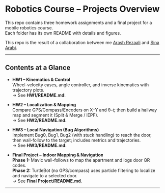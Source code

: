 # Robotics Course – Projects Overview

This repo contains three homework assignments and a final project for a mobile robotics course.  
Each folder has its own README with details and figures.

This repo is the result of a collaboration between me [Arash Rezaali](https://github.com/Arash-ra03) and [Sina Arabi](https://github.com/SinaArabi).  

---

## Contents at a Glance

- **HW1 – Kinematics & Control**  
  Wheel-velocity cases, angle controller, and inverse kinematics with trajectory plots.  
  → See **HW1/README.md**.

- **HW2 – Localization & Mapping**  
  Compare GPS/Compass/Encoders on X–Y and θ–t; then build a hallway map and segment it (Split & Merge / IEPF).  
  → See **HW2/README.md**.

- **HW3 – Local Navigation (Bug Algorithms)**  
  Implement Bug0, Bug1, Bug2 (with stuck handling) to reach the door, then wall-follow to the target; includes metrics and trajectories.  
  → See **HW3/README.md**. 

- **Final Project – Indoor Mapping & Navigation**  
  **Phase 1:** Mavic wall-follows to map the apartment and logs door QR codes.  
  **Phase 2:** TurtleBot (no GPS/compass) uses particle filtering to localize and navigate to a selected door.  
  → See **Final Project/README.md**. 

---




